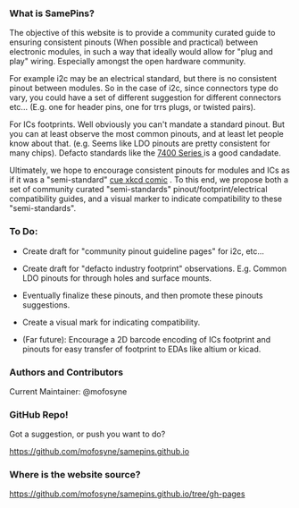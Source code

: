 ### What is SamePins?

The objective of this website is to provide a community curated guide to ensuring consistent pinouts (When possible and practical) between electronic modules, in such a way that ideally would allow for "plug and play" wiring. Especially amongst the open hardware community.

For example i2c may be an electrical standard, but there is no consistent pinout between modules. So in the case of i2c, since connectors type do vary, you could have a set of different suggestion for different connectors etc... (E.g. one for header pins, one for trrs plugs, or twisted pairs).

For ICs footprints. Well obviously you can't mandate a standard pinout. But you can at least observe the most common pinouts, and at least let people know about that. (e.g. Seems like LDO pinouts are pretty consistent for many chips). Defacto standards like the [ 7400 Series ]( http://en.wikipedia.org/wiki/7400_series ) is a good candadate.

Ultimately, we hope to encourage consistent pinouts for modules and ICs as if it was a "semi-standard" [cue xkcd comic](http://xkcd.com/927/) . To this end, we propose both a set of community curated "semi-standards" pinout/footprint/electrical compatibility guides, and a visual marker to indicate compatibility to these "semi-standards".

### To Do:

* Create draft for "community pinout guideline pages" for i2c, etc...

* Create draft for "defacto industry footprint" observations. E.g. Common LDO pinouts for through holes and surface mounts.

* Eventually finalize these pinouts, and then promote these pinouts suggestions.

* Create a visual mark for indicating compatibility.

* (Far future): Encourage a 2D barcode encoding of ICs footprint and pinouts for easy transfer of footprint to EDAs like altium or kicad.

### Authors and Contributors
Current Maintainer: @mofosyne

### GitHub Repo!

Got a suggestion, or push you want to do?

https://github.com/mofosyne/samepins.github.io

### Where is the website source?

https://github.com/mofosyne/samepins.github.io/tree/gh-pages
